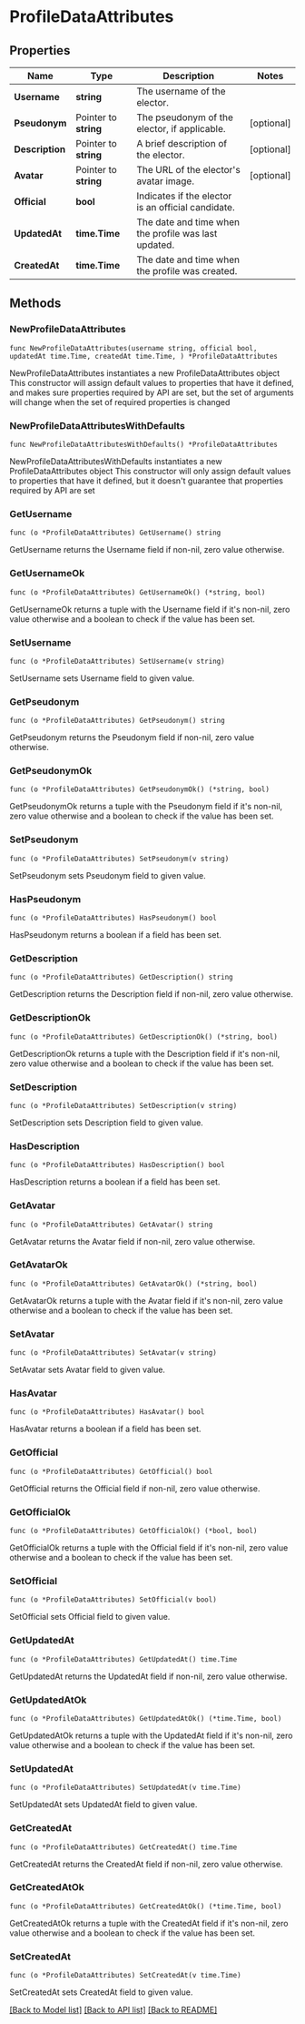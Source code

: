 # ProfileDataAttributes

## Properties

Name | Type | Description | Notes
------------ | ------------- | ------------- | -------------
**Username** | **string** | The username of the elector. | 
**Pseudonym** | Pointer to **string** | The pseudonym of the elector, if applicable. | [optional] 
**Description** | Pointer to **string** | A brief description of the elector. | [optional] 
**Avatar** | Pointer to **string** | The URL of the elector&#39;s avatar image. | [optional] 
**Official** | **bool** | Indicates if the elector is an official candidate. | 
**UpdatedAt** | **time.Time** | The date and time when the profile was last updated. | 
**CreatedAt** | **time.Time** | The date and time when the profile was created. | 

## Methods

### NewProfileDataAttributes

`func NewProfileDataAttributes(username string, official bool, updatedAt time.Time, createdAt time.Time, ) *ProfileDataAttributes`

NewProfileDataAttributes instantiates a new ProfileDataAttributes object
This constructor will assign default values to properties that have it defined,
and makes sure properties required by API are set, but the set of arguments
will change when the set of required properties is changed

### NewProfileDataAttributesWithDefaults

`func NewProfileDataAttributesWithDefaults() *ProfileDataAttributes`

NewProfileDataAttributesWithDefaults instantiates a new ProfileDataAttributes object
This constructor will only assign default values to properties that have it defined,
but it doesn't guarantee that properties required by API are set

### GetUsername

`func (o *ProfileDataAttributes) GetUsername() string`

GetUsername returns the Username field if non-nil, zero value otherwise.

### GetUsernameOk

`func (o *ProfileDataAttributes) GetUsernameOk() (*string, bool)`

GetUsernameOk returns a tuple with the Username field if it's non-nil, zero value otherwise
and a boolean to check if the value has been set.

### SetUsername

`func (o *ProfileDataAttributes) SetUsername(v string)`

SetUsername sets Username field to given value.


### GetPseudonym

`func (o *ProfileDataAttributes) GetPseudonym() string`

GetPseudonym returns the Pseudonym field if non-nil, zero value otherwise.

### GetPseudonymOk

`func (o *ProfileDataAttributes) GetPseudonymOk() (*string, bool)`

GetPseudonymOk returns a tuple with the Pseudonym field if it's non-nil, zero value otherwise
and a boolean to check if the value has been set.

### SetPseudonym

`func (o *ProfileDataAttributes) SetPseudonym(v string)`

SetPseudonym sets Pseudonym field to given value.

### HasPseudonym

`func (o *ProfileDataAttributes) HasPseudonym() bool`

HasPseudonym returns a boolean if a field has been set.

### GetDescription

`func (o *ProfileDataAttributes) GetDescription() string`

GetDescription returns the Description field if non-nil, zero value otherwise.

### GetDescriptionOk

`func (o *ProfileDataAttributes) GetDescriptionOk() (*string, bool)`

GetDescriptionOk returns a tuple with the Description field if it's non-nil, zero value otherwise
and a boolean to check if the value has been set.

### SetDescription

`func (o *ProfileDataAttributes) SetDescription(v string)`

SetDescription sets Description field to given value.

### HasDescription

`func (o *ProfileDataAttributes) HasDescription() bool`

HasDescription returns a boolean if a field has been set.

### GetAvatar

`func (o *ProfileDataAttributes) GetAvatar() string`

GetAvatar returns the Avatar field if non-nil, zero value otherwise.

### GetAvatarOk

`func (o *ProfileDataAttributes) GetAvatarOk() (*string, bool)`

GetAvatarOk returns a tuple with the Avatar field if it's non-nil, zero value otherwise
and a boolean to check if the value has been set.

### SetAvatar

`func (o *ProfileDataAttributes) SetAvatar(v string)`

SetAvatar sets Avatar field to given value.

### HasAvatar

`func (o *ProfileDataAttributes) HasAvatar() bool`

HasAvatar returns a boolean if a field has been set.

### GetOfficial

`func (o *ProfileDataAttributes) GetOfficial() bool`

GetOfficial returns the Official field if non-nil, zero value otherwise.

### GetOfficialOk

`func (o *ProfileDataAttributes) GetOfficialOk() (*bool, bool)`

GetOfficialOk returns a tuple with the Official field if it's non-nil, zero value otherwise
and a boolean to check if the value has been set.

### SetOfficial

`func (o *ProfileDataAttributes) SetOfficial(v bool)`

SetOfficial sets Official field to given value.


### GetUpdatedAt

`func (o *ProfileDataAttributes) GetUpdatedAt() time.Time`

GetUpdatedAt returns the UpdatedAt field if non-nil, zero value otherwise.

### GetUpdatedAtOk

`func (o *ProfileDataAttributes) GetUpdatedAtOk() (*time.Time, bool)`

GetUpdatedAtOk returns a tuple with the UpdatedAt field if it's non-nil, zero value otherwise
and a boolean to check if the value has been set.

### SetUpdatedAt

`func (o *ProfileDataAttributes) SetUpdatedAt(v time.Time)`

SetUpdatedAt sets UpdatedAt field to given value.


### GetCreatedAt

`func (o *ProfileDataAttributes) GetCreatedAt() time.Time`

GetCreatedAt returns the CreatedAt field if non-nil, zero value otherwise.

### GetCreatedAtOk

`func (o *ProfileDataAttributes) GetCreatedAtOk() (*time.Time, bool)`

GetCreatedAtOk returns a tuple with the CreatedAt field if it's non-nil, zero value otherwise
and a boolean to check if the value has been set.

### SetCreatedAt

`func (o *ProfileDataAttributes) SetCreatedAt(v time.Time)`

SetCreatedAt sets CreatedAt field to given value.



[[Back to Model list]](../README.md#documentation-for-models) [[Back to API list]](../README.md#documentation-for-api-endpoints) [[Back to README]](../README.md)


